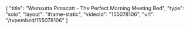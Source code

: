 {
    "title": "Wamsutta Pimacott - The Perfect Morning Meeting Bed",
    "type": "solo",
    "layout": "iframe-static",
    "videoId": "155078106",
    "url": "\/tvpembed\/155078106"
}